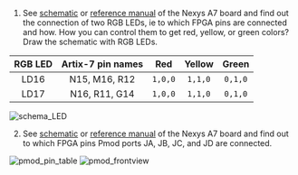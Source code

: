 1. See [schematic](https://github.com/tomas-fryza/digital-electronics-1/blob/master/docs/nexys-a7-sch.pdf) or [reference manual](https://reference.digilentinc.com/reference/programmable-logic/nexys-a7/reference-manual) of the Nexys A7 board and find out the connection of two RGB LEDs, ie to which FPGA pins are connected and how. How you can control them to get red, yellow, or green colors? Draw the schematic with RGB LEDs.

| **RGB LED** | **Artix-7 pin names** | **Red** | **Yellow** | **Green** |
| :-: | :-: | :-: | :-: | :-: |
| LD16 | N15, M16, R12 | `1,0,0` | `1,1,0` | `0,1,0` |
| LD17 | N16, R11, G14 | `1,0,0`| `1,1,0` | `0,1,0` |

![schema_LED](https://user-images.githubusercontent.com/99871518/161964011-8d5680ba-d0bd-4dec-9731-d85b22a15a26.png)


2. See [schematic](https://github.com/tomas-fryza/digital-electronics-1/blob/master/docs/nexys-a7-sch.pdf) or [reference manual](https://reference.digilentinc.com/reference/programmable-logic/nexys-a7/reference-manual) of the Nexys A7 board and find out to which FPGA pins Pmod ports JA, JB, JC, and JD are connected.

![pmod_pin_table](https://user-images.githubusercontent.com/99871518/161964021-75978a86-074a-4e1a-ac3b-28396e88846f.png)
![pmod_frontview](https://user-images.githubusercontent.com/99871518/161964027-a19337e5-f620-4daf-a44c-91772b443989.png)
